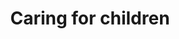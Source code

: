 ---
banner:
  content: 'You can set this component to ''display: true'' to show a banner at the
    top of the page.'
  display: false
  heading: This is a place to place urgent information
layout: category
name: caring-for-children
owner: CDC
questions:
- how-can-i-protect-my-child-from-covid-19
- are-symptoms-of-covid-19-different-in-children
- considerations-for-returning-child-to-school
- preparations-for-sending-child-back-to-school
- remote-learning-childrens-privacy
- should-schools-test-students-for-covid-19
- can-parents-pick-up-meals-for-their-kids-without-them-present
- can-schools-provide-home-delivery-of-meals
- can-schools-provide-multiple-meals-at-once
- can-schools-serve-meals-while-they-are-closed
- do-school-meals-still-have-to-meet-nutrition-requirements
- what-action-is-being-taken-to-ensure-children-have-food-while-schools-are-closed
- are-children-at-risk
- how-can-i-keep-my-children-healthy
- should-children-wear-face-masks
- child-with-special-healthcare-need-higher-risk
- additional-steps-child-special-healthcare-need
- what-if-child-underlying-symptoms-get-worse
- what-is-multisystem-inflammatory-syndrome-in-children
- how-can-my-family-cope-with-added-stress
- how-should-parents-talk-to-children-about-covid19
- what-to-do-if-child-has-difficulty-adjusting
- how-do-i-prepare-my-child-for-an-outbreak
- what-if-child-needs-to-go-to-hospital
- what-if-child-or-someone-in-home-is-sick
- while-school-is-out-can-my-child-hang-with-friend
- while-school-is-out-how-can-i-help-my-child-continue-learning
- while-school-is-out-should-i-limit-time-with-older-adults
- while-school-is-out-will-kids-have-access-to-meals
- should-outdoor-playgrounds-be-cleaned-and-disinfected
redirect_from:
- /parents-and-children/
- /k12-childcare/planning-and-preparedness/
- /k12-childcare/recent-travel/
- /k12-childcare/school-dismissals/
- /k12-childcare/how-should-my-school-prepare-no-transmission/
- /k12-childcare/school-attended-before-diagnosed/
- /k12-childcare/school-prepare-minimal-moderate/
- /k12-childcare/should-my-school-screen-students-for-cases-of-covid-19/
- /k12-childcare/substantial-community-transmission/
- /k12-childcare/what-can-staff-and-students-do/
- /k12-childcare/what-resources-does-cdc-have-available-to-share-with-staff-students-and-parents/
- /k12-childcare/what-should-i-consider-as-i-plan/
- /k12-childcare/what-should-i-do-if-my-school-experiences-increased-rates-of-absenteeism/
- /k12-childcare/what-should-i-include-emergency-operations/
- /k12-childcare/what-steps-should-my-school-take-if-a-student-or-staff-member-shows-symptoms-of-covid-19/
- /k12-childcare/school-recently-traveled-to-an-area-with-covid-19/
- /k12-childcare/if-schools-are-dismissed-students-keep-learning/
- /k12-childcare/school-dismissal-what-else-should-i-consider/
- /k12-childcare/what-should-my-school-consider-re-opening/
- /k12-childcare/when-should-i-dismiss/
- /k12-childcare/
title: Caring for children
---